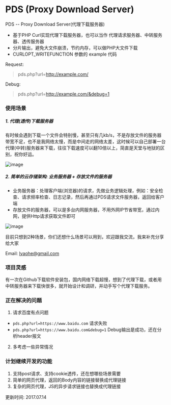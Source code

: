 # PDS (Proxy Download Server)
PDS -- Proxy Download Server(代理下载服务器)
- 基于PHP Curl实现代理下载服务器，也可以当作 代理请求服务器、中转服务器、透传服务器
- 分片输出，避免大文件崩溃，节约内存，可以做PHP大文件下载
- CURLOPT_WRITEFUNCTION 参数的 example 代码

Request:

> pds.php?url=http://example.com/

Debug:

> pds.php?url=http://example.com/&debug=1

### 使用场景

##### 1. 代理(透传)下载服务器

有时候会遇到下载一个文件会特别慢，甚至只有几kb/s，不是存放文件的服务器带宽不足，也不是我网络太慢，而是中间走的网络太差，这时候可以自己部署一台代理(中转)服务器来下载，往往下载速度可以翻10倍以上，简直是天堂与地狱的区别，祝你好运。

 ![image](https://raw.githubusercontent.com/lyaohe/pds/master/images/proxy-download-file.png)

##### 2. 简单的云存储架构: 业务服务器 + 存放文件的服务器
- 业务服务器：处理客户端(浏览器)的请求，先做业务逻辑处理，例如：安全检查、请求频率检查、日志记录，然后再通过PDS请求文件服务器，返回给客户端
- 存放文件的服务器，可以是多台内网服务器，不用外网IP节省带宽，通过内网，提供Http请求获取文件即可

 ![image](https://raw.githubusercontent.com/lyaohe/pds/master/images/file-download-server.png)

目前只想到2种场景，你们还想什么场景可以用到，欢迎跟我交流，我来补充分享给大家

Email:  lyaohe@gmail.com

### 项目灵感
有一次在Github下载软件安装包，国内网络下载超慢，想到了代理下载，或者用中转服务器来下载快很多，就开始设计和调研，并动手写个代理下载服务。

### 正在解决的问题
1. 请求百度有点问题
- `pds.php?url=https://www.baidu.com`  请求失败
- `pds.php?url=https://www.baidu.com&debug=1`  Debug输出是成功，还在分析header报文

2. 多考虑一些异常情况


### 计划继续开发的功能
1. 支持post请求、支持cookie透传，还在想哪些场景需要
2. 简单的网页代理，返回的Body内容的链接替换成代理链接
3. 复杂的网页代理，JS的异步请求链接也替换成代理链接

更新时间: 2017.07.14
